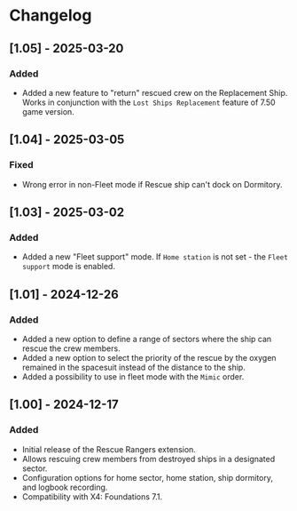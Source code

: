 # Changelog

## [1.05] - 2025-03-20

### Added

- Added a new feature to "return" rescued crew on the Replacement Ship. Works in conjunction with the `Lost Ships Replacement` feature of 7.50 game version.

## [1.04] - 2025-03-05

### Fixed

- Wrong error in non-Fleet mode if Rescue ship can't dock on Dormitory.

## [1.03] - 2025-03-02

### Added

- Added a new "Fleet support" mode. If `Home station` is not set - the `Fleet support` mode is enabled.

## [1.01] - 2024-12-26

### Added

- Added a new option to define a range of sectors where the ship can rescue the crew members.
- Added a new option to select the priority of the rescue by the oxygen remained in the spacesuit instead of the distance to the ship.
- Added a possibility to use in fleet mode with the `Mimic` order.

## [1.00] - 2024-12-17

### Added

- Initial release of the Rescue Rangers extension.
- Allows rescuing crew members from destroyed ships in a designated sector.
- Configuration options for home sector, home station, ship dormitory, and logbook recording.
- Compatibility with X4: Foundations 7.1.
